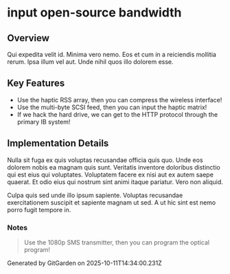 # input open-source bandwidth

## Overview
Qui expedita velit id. Minima vero nemo. Eos et cum in a reiciendis mollitia rerum. Ipsa illum vel aut. Unde nihil quos illo dolorem esse.

## Key Features
- Use the haptic RSS array, then you can compress the wireless interface!
- Use the multi-byte SCSI feed, then you can input the haptic matrix!
- If we hack the hard drive, we can get to the HTTP protocol through the primary IB system!

## Implementation Details
Nulla sit fuga ex quis voluptas recusandae officia quis quo. Unde eos dolorem nobis ea magnam quis sunt. Veritatis inventore doloribus distinctio qui est eius qui voluptates. Voluptatem facere ex nisi aut ex autem saepe quaerat. Et odio eius qui nostrum sint animi itaque pariatur. Vero non aliquid.
 Culpa quis sed unde illo ipsum sapiente. Voluptas recusandae exercitationem suscipit et sapiente magnam ut sed. A ut hic sint est nemo porro fugit tempore in.

### Notes
> Use the 1080p SMS transmitter, then you can program the optical program!

Generated by GitGarden on 2025-10-11T14:34:00.231Z